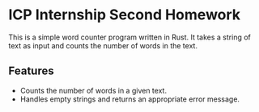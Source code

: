 # ICP Internship Second Homework
This is a simple word counter program written in Rust. It takes a string of text as input and counts the number of words in the text.

## Features

- Counts the number of words in a given text.
- Handles empty strings and returns an appropriate error message.
